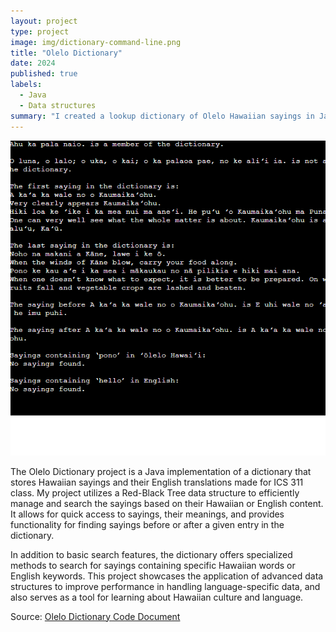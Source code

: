 ```yaml
---
layout: project
type: project
image: img/dictionary-command-line.png
title: "Olelo Dictionary"
date: 2024
published: true
labels:
  - Java
  - Data structures
summary: "I created a lookup dictionary of Olelo Hawaiian sayings in Java."
---
```


<img class="img-fluid" src="../img/dictionary-command-line.png">

The Olelo Dictionary project is a Java implementation of a dictionary that stores Hawaiian sayings and their English translations made for ICS 311 class. My project utilizes a Red-Black Tree data structure to efficiently manage and search the sayings based on their Hawaiian or English content. It allows for quick access to sayings, their meanings, and provides functionality for finding sayings before or after a given entry in the dictionary.

In addition to basic search features, the dictionary offers specialized methods to search for sayings containing specific Hawaiian words or English keywords. This project showcases the application of advanced data structures to improve performance in handling language-specific data, and also serves as a tool for learning about Hawaiian culture and language.

Source: <a href="https://docs.google.com/document/d/19HX_vtPU6C7C56nI8YBzD6KvUbCGVtkKur5RUix_2D8/edit?usp=sharing"><i class="large github icon "></i>Olelo Dictionary Code Document</a>
